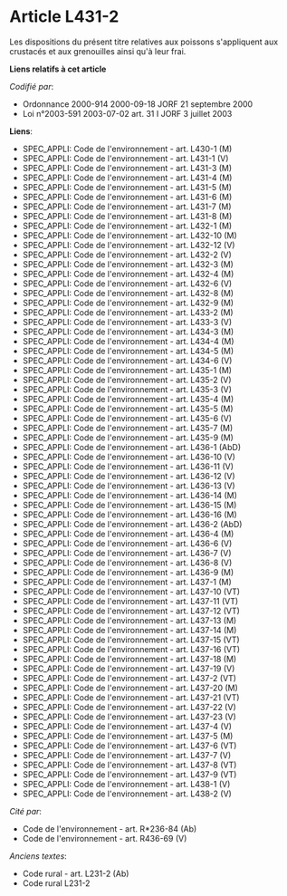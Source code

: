 # Article L431-2

Les dispositions du présent titre relatives aux poissons s'appliquent aux crustacés et aux grenouilles ainsi qu'à leur frai.

**Liens relatifs à cet article**

_Codifié par_:

  - Ordonnance 2000-914 2000-09-18 JORF 21 septembre 2000
  - Loi n°2003-591 2003-07-02 art. 31 I JORF 3 juillet 2003

**Liens**:

  - SPEC_APPLI: Code de l'environnement - art. L430-1 (M)
  - SPEC_APPLI: Code de l'environnement - art. L431-1 (V)
  - SPEC_APPLI: Code de l'environnement - art. L431-3 (M)
  - SPEC_APPLI: Code de l'environnement - art. L431-4 (M)
  - SPEC_APPLI: Code de l'environnement - art. L431-5 (M)
  - SPEC_APPLI: Code de l'environnement - art. L431-6 (M)
  - SPEC_APPLI: Code de l'environnement - art. L431-7 (M)
  - SPEC_APPLI: Code de l'environnement - art. L431-8 (M)
  - SPEC_APPLI: Code de l'environnement - art. L432-1 (M)
  - SPEC_APPLI: Code de l'environnement - art. L432-10 (M)
  - SPEC_APPLI: Code de l'environnement - art. L432-12 (V)
  - SPEC_APPLI: Code de l'environnement - art. L432-2 (V)
  - SPEC_APPLI: Code de l'environnement - art. L432-3 (M)
  - SPEC_APPLI: Code de l'environnement - art. L432-4 (M)
  - SPEC_APPLI: Code de l'environnement - art. L432-6 (V)
  - SPEC_APPLI: Code de l'environnement - art. L432-8 (M)
  - SPEC_APPLI: Code de l'environnement - art. L432-9 (M)
  - SPEC_APPLI: Code de l'environnement - art. L433-2 (M)
  - SPEC_APPLI: Code de l'environnement - art. L433-3 (V)
  - SPEC_APPLI: Code de l'environnement - art. L434-3 (M)
  - SPEC_APPLI: Code de l'environnement - art. L434-4 (M)
  - SPEC_APPLI: Code de l'environnement - art. L434-5 (M)
  - SPEC_APPLI: Code de l'environnement - art. L434-6 (V)
  - SPEC_APPLI: Code de l'environnement - art. L435-1 (M)
  - SPEC_APPLI: Code de l'environnement - art. L435-2 (V)
  - SPEC_APPLI: Code de l'environnement - art. L435-3 (V)
  - SPEC_APPLI: Code de l'environnement - art. L435-4 (M)
  - SPEC_APPLI: Code de l'environnement - art. L435-5 (M)
  - SPEC_APPLI: Code de l'environnement - art. L435-6 (V)
  - SPEC_APPLI: Code de l'environnement - art. L435-7 (M)
  - SPEC_APPLI: Code de l'environnement - art. L435-9 (M)
  - SPEC_APPLI: Code de l'environnement - art. L436-1 (AbD)
  - SPEC_APPLI: Code de l'environnement - art. L436-10 (V)
  - SPEC_APPLI: Code de l'environnement - art. L436-11 (V)
  - SPEC_APPLI: Code de l'environnement - art. L436-12 (V)
  - SPEC_APPLI: Code de l'environnement - art. L436-13 (V)
  - SPEC_APPLI: Code de l'environnement - art. L436-14 (M)
  - SPEC_APPLI: Code de l'environnement - art. L436-15 (M)
  - SPEC_APPLI: Code de l'environnement - art. L436-16 (M)
  - SPEC_APPLI: Code de l'environnement - art. L436-2 (AbD)
  - SPEC_APPLI: Code de l'environnement - art. L436-4 (M)
  - SPEC_APPLI: Code de l'environnement - art. L436-6 (V)
  - SPEC_APPLI: Code de l'environnement - art. L436-7 (V)
  - SPEC_APPLI: Code de l'environnement - art. L436-8 (V)
  - SPEC_APPLI: Code de l'environnement - art. L436-9 (M)
  - SPEC_APPLI: Code de l'environnement - art. L437-1 (M)
  - SPEC_APPLI: Code de l'environnement - art. L437-10 (VT)
  - SPEC_APPLI: Code de l'environnement - art. L437-11 (VT)
  - SPEC_APPLI: Code de l'environnement - art. L437-12 (VT)
  - SPEC_APPLI: Code de l'environnement - art. L437-13 (M)
  - SPEC_APPLI: Code de l'environnement - art. L437-14 (M)
  - SPEC_APPLI: Code de l'environnement - art. L437-15 (VT)
  - SPEC_APPLI: Code de l'environnement - art. L437-16 (VT)
  - SPEC_APPLI: Code de l'environnement - art. L437-18 (M)
  - SPEC_APPLI: Code de l'environnement - art. L437-19 (V)
  - SPEC_APPLI: Code de l'environnement - art. L437-2 (VT)
  - SPEC_APPLI: Code de l'environnement - art. L437-20 (M)
  - SPEC_APPLI: Code de l'environnement - art. L437-21 (VT)
  - SPEC_APPLI: Code de l'environnement - art. L437-22 (V)
  - SPEC_APPLI: Code de l'environnement - art. L437-23 (V)
  - SPEC_APPLI: Code de l'environnement - art. L437-4 (V)
  - SPEC_APPLI: Code de l'environnement - art. L437-5 (M)
  - SPEC_APPLI: Code de l'environnement - art. L437-6 (VT)
  - SPEC_APPLI: Code de l'environnement - art. L437-7 (V)
  - SPEC_APPLI: Code de l'environnement - art. L437-8 (VT)
  - SPEC_APPLI: Code de l'environnement - art. L437-9 (VT)
  - SPEC_APPLI: Code de l'environnement - art. L438-1 (V)
  - SPEC_APPLI: Code de l'environnement - art. L438-2 (V)

_Cité par_:

  - Code de l'environnement - art. R*236-84 (Ab)
  - Code de l'environnement - art. R436-69 (V)

_Anciens textes_:

  - Code rural - art. L231-2 (Ab)
  - Code rural L231-2
